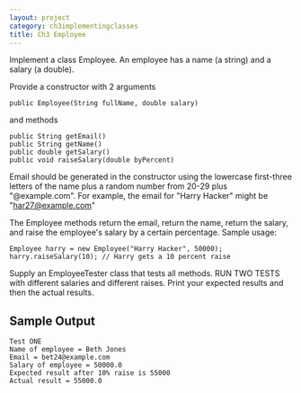 ```yaml
---
layout: project
category: ch3implementingclasses
title: Ch3 Employee
---
```

Implement a class Employee. An employee has a name (a string) and a salary (a double).

Provide a constructor with 2 arguments
```
public Employee(String fullName, double salary)
```
and methods
```
public String getEmail()
public String getName()
public double getSalary()
public void raiseSalary(double byPercent)
```

Email should be generated in the constructor using the lowercase first-three letters of the name plus a random number from 20-29 plus "@example.com". For example, the email for "Harry Hacker" might be "har27@example.com"

The Employee methods return the email, return the name, return the salary, and raise the employee's salary by a certain percentage. Sample usage:
```
Employee harry = new Employee("Harry Hacker", 50000);
harry.raiseSalary(10); // Harry gets a 10 percent raise
```

Supply an EmployeeTester class that tests all methods. RUN TWO TESTS with different salaries and different raises. Print your expected results and then the actual results.

## Sample Output
```
Test ONE
Name of employee = Beth Jones
Email = bet24@example.com
Salary of employee = 50000.0
Expected result after 10% raise is 55000
Actual result = 55000.0
```

<!--
@Test
public void testGetName() {
// Failure message:
// Failed testGetName
Employee temp = new Employee("Bill Gates", 100.00);
assertEquals(temp.getName(),"Bill Gates");
Employee temp2 = new Employee("Steve Jobs", 100.00);
assertEquals(temp2.getName(),"Steve Jobs");
}
@Test
public void testRaise15() {
// Failure message:
// Failed testRaise15
Employee temp = new Employee("Bill Gates", 100.00);
temp.raiseSalary(15.0);
assertEquals(temp.getSalary(),115.0,0.0000000001);
}
@Test
public void testRaise19point9() {
// Failure message:
// Failed testRaise19point9
Employee temp = new Employee("Steve Jobs", 50000.00);
temp.raiseSalary(19.9);
assertEquals(temp.getSalary(),59950.0,0.0000000001);
}
-->
